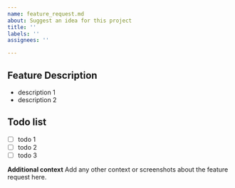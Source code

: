 ```yaml
---
name: feature_request.md
about: Suggest an idea for this project
title: ''
labels: ''
assignees: ''

---
```


## Feature Description

- description 1
- description 2

## Todo list

- [ ] todo 1
- [ ] todo 2
- [ ] todo 3

**Additional context**
Add any other context or screenshots about the feature request here.
